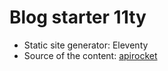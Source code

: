 # Blog starter 11ty

- Static site generator: Eleventy
- Source of the content: [apirocket](https://www.apirocket.io/)